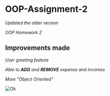 # O**OP-Assignment-2**

_Updated the older version_

_OOP Homework 2_

## **Improvements made**

_User greeting feature_

_Able to **ADD** and **REMOVE** _expense_ and _incomes__

_More "Object Oriented"_

<picture>
 <source media="(prefers-color-scheme: dark)" srcset="https://github.com/user-attachments/assets/707b730d-b9e1-40b2-b76e-7e96c5d4666c">
 <source media="(prefers-color-scheme: light)" srcset="https://github.com/user-attachments/assets/707b730d-b9e1-40b2-b76e-7e96c5d4666c">
 <img alt="Ok" src="https://github.com/user-attachments/assets/707b730d-b9e1-40b2-b76e-7e96c5d4666c">
</picture>

